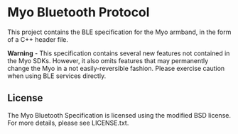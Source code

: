# Myo Bluetooth Protocol

This project contains the BLE specification for the Myo armband, in the form of a C++ header file. 

**Warning** - This specification contains several new features not contained in the Myo SDKs. However, it also omits 
features that may permanently change the Myo in a not easily-reversible fashion. Please exercise caution when 
using BLE services directly.


## License

The Myo Bluetooth Specification is licensed using the modified BSD license. For more details, please see LICENSE.txt.